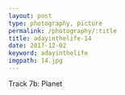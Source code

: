 ```yaml
---
layout: post
type: photography, picture
permalink: /photography/:title
title: adayinthelife-14
date: 2017-12-02
keyword: adayinthelife
imgpath: 14.jpg
---
```


Track 7b: Planet
